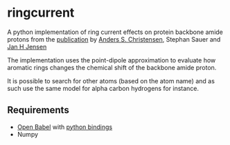# ringcurrent
A python implementation of ring current effects on protein backbone amide protons from the [publication](http://dx.doi.org/10.1021/ct2002607) by [Anders S. Christensen](https://github.com/andersx), Stephan Sauer and [Jan H Jensen](https://github.com/jhjensen2)

The implementation uses the point-dipole approximation to evaluate how aromatic rings changes the chemical shift of the backbone amide proton.

It is possible to search for other atoms (based on the atom name) and as such use the same model for alpha carbon hydrogens for instance.

## Requirements
  * [Open Babel](http://openbabel.org) with [python bindings](http://openbabel.org/docs/current/UseTheLibrary/PythonInstall.html)
  * Numpy
